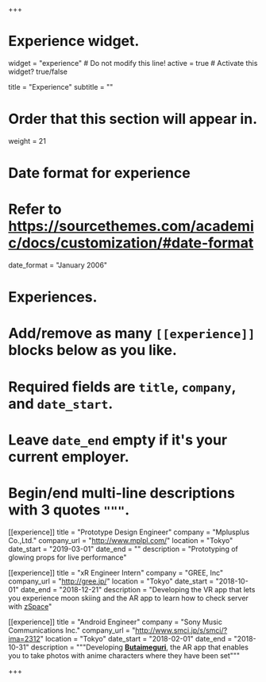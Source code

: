 +++
# Experience widget.
widget = "experience"  # Do not modify this line!
active = true  # Activate this widget? true/false

title = "Experience"
subtitle = ""

# Order that this section will appear in.
weight = 21

# Date format for experience
#   Refer to https://sourcethemes.com/academic/docs/customization/#date-format
date_format = "January 2006"

# Experiences.
#   Add/remove as many `[[experience]]` blocks below as you like.
#   Required fields are `title`, `company`, and `date_start`.
#   Leave `date_end` empty if it's your current employer.
#   Begin/end multi-line descriptions with 3 quotes `"""`.
[[experience]]
  title = "Prototype Design Engineer"
  company = "Mplusplus Co.,Ltd."
  company_url = "http://www.mplpl.com/"
  location = "Tokyo"
  date_start = "2019-03-01"
  date_end = ""
  description = "Prototyping of glowing props for live performance"

[[experience]]
  title = "xR Engineer Intern"
  company = "GREE, Inc"
  company_url = "http://gree.jp/"
  location = "Tokyo"
  date_start = "2018-10-01"
  date_end = "2018-12-21"
  description = "Developing the VR app that lets you experience moon skiing and the AR app to learn how to check server with [zSpace](https://jp.zspace.com/)"

[[experience]]
  title = "Android Engineer"
  company = "Sony Music Communications Inc."
  company_url = "http://www.smci.jp/s/smci/?ima=2312"
  location = "Tokyo"
  date_start = "2018-02-01"
  date_end = "2018-10-31"
  description = """Developing [**Butaimeguri**](https://www.butaimeguri.com/), the AR app that enables you to take photos with anime characters where they have been set"""

+++
